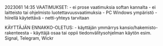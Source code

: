 2023061 14:35
VAATIMUKSET:
	- ei prose vaatimuksia softan kannalta
	- ei laitteisto tai ohjelmisto luotettavuusvaatimuksia
	- PC Windows ympäristö
	- hiirellä käytettävä 
	- netti-yhteys tarvitaan

 KÄYTTÄJÄN ENNAKKO-OLETUS:
	- käyttäjän ymmärrys kansio/hakemisto-rakenteesta
	- käyttäjä osaa tai oppii tiedonvälitysohjelman käytön esim. Signal, Telegram, Wickr
	
